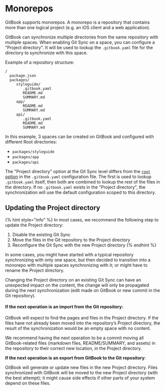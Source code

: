 # Monorepos

GitBook supports monorepos. A monorepo is a repository that contains more than one logical project (e.g. an iOS client and a web application).

GitBook can synchronize multiple directories from the same repository with multiple spaces. When enabling Git Sync on a space, you can configure a "Project directory". It will be used to lookup the `.gitbook.yaml` file for the directory to synchronize with this space.

Example of a repository structure:

```
/
  package.json
  packages/
     styleguide/
        .gitbook.yaml
        README.md
        SUMMARY.md
     app/
        README.md
        SUMMARY.md
     api/
        .gitbook.yaml
        README.md
        SUMMARY.md
```

In this example, 3 spaces can be created on GitBook and configured with different Root directories:

- `packages/styleguide`
- `packages/app`
- `packages/api`

The "Project directory" option at the Git Sync level differs from the [`root` option](content-configuration.md#root) in the `.gitbook.yaml` configuration file. The first is used to lookup `.gitbook.yaml` itself, then both are combined to lookup the rest of the files in the directory. If no `.gitbook.yaml` exists in the "Project directory", the synchronization will use the default configuration scoped to this directory.

## Updating the Project directory <a href="#updating" id="updating"></a>

{% hint style="info" %}
In most cases, we recommend the following step to update the Project directory:

1. Disable the existing Git Sync
2. Move the files in the Git repository to the Project directory
3. Reconfigure the Git Sync with the new Project directory
   {% endhint %}

In some cases, you might have started with a typical repository synchronizing with only one space, but then decided to transition into a monorepo with multiple spaces synchronizing with it; or might have to rename the Project directory.

Changing the Project directory on an existing Git Sync can have an unexpected impact on the content, the change will only be propagated during the next synchronization (edit made on GitBook or new commit in the Git repository).

#### **If the next operation is an import from the Git repository**:

GitBook will expect to find the pages and files in the Project directory. If the files have not already been moved into the repository’s Project directory, the result of the synchronization would be an empty space with no content.

We recommend having the next operation to be a commit moving all GitBook-related files (markdown files, README/SUMMARY, and assets) in the repository to their correct new location, in the Project directory.

**If the next operation is an export from GitBook to the Git repository**:

GitBook will generate or update new files in the new Project directory. Files synchronized with GitBook will be moved to the new Project directory (with the best attempt); it might cause side effects if other parts of your system depend on these files.
